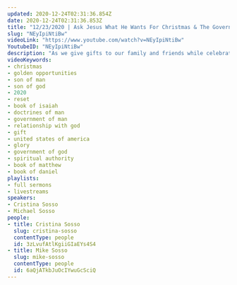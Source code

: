 ```yaml
---
updated: 2020-12-24T02:31:36.854Z
date: 2020-12-24T02:31:36.853Z
title: "12/23/2020 | Ask Jesus What He Wants For Christmas & The Government of God (Pastor Cristina & Mike Sosso)"
slug: "NEyIpiNtiBw"
videoLink: "https://www.youtube.com/watch?v=NEyIpiNtiBw"
YoutubeID: "NEyIpiNtiBw"
description: "As we give gifts to our family and friends while celebrating this Christmas season take some time to ask Jesus what he wants for His birthday. This celebration is about Him so let us take time to meet His needs. In Isaiah 9 it tells us that the government will be upon His shoulders. We are going to see the government of God establish in this nation and throughout the earth. This sermon was delivered by Pastors Cristina Sosso and Michael Sosso at Freedom Fellowship Church International on December 23, 2020."
videoKeywords:
- christmas
- golden opportunities
- son of man
- son of god
- 2020
- reset
- book of isaiah
- doctrines of man
- government of man
- relationship with god
- gift
- united states of america
- glory
- government of god
- spiritual authority
- book of matthew
- book of daniel
playlists:
- full sermons
- livestreams
speakers:
- Cristina Sosso
- Michael Sosso
people:
- title: Cristina Sosso
  slug: cristina-sosso
  contentType: people
  id: 3zLvufAtlKgiiGIaEYs4S4
- title: Mike Sosso
  slug: mike-sosso
  contentType: people
  id: 6aQjATkbJuOcIYwuGcSciQ
---
```

